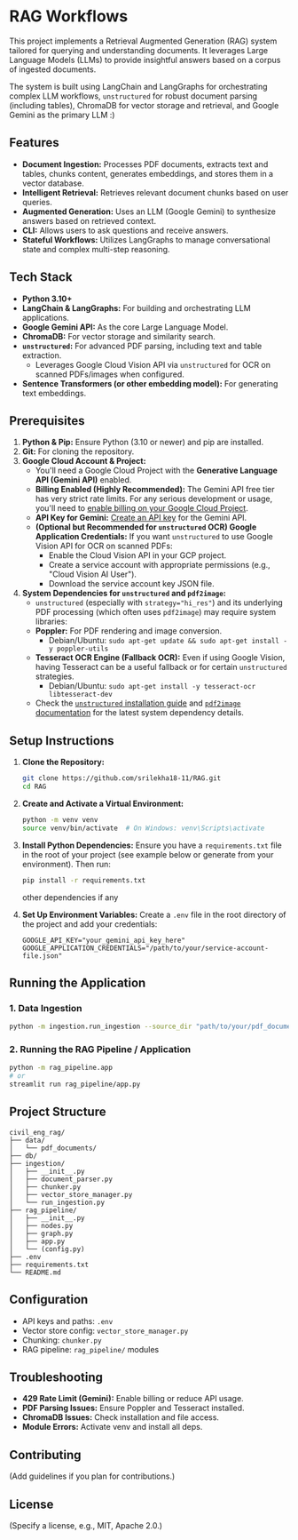 # RAG Workflows

This project implements a Retrieval Augmented Generation (RAG) system tailored for querying and understanding documents. It leverages Large Language Models (LLMs) to provide insightful answers based on a corpus of ingested documents.

The system is built using LangChain and LangGraphs for orchestrating complex LLM workflows, `unstructured` for robust document parsing (including tables), ChromaDB for vector storage and retrieval, and Google Gemini as the primary LLM :)

## Features

*   **Document Ingestion:** Processes PDF documents, extracts text and tables, chunks content, generates embeddings, and stores them in a vector database.
*   **Intelligent Retrieval:** Retrieves relevant document chunks based on user queries.
*   **Augmented Generation:** Uses an LLM (Google Gemini) to synthesize answers based on retrieved context.
*   **CLI:** Allows users to ask questions and receive answers.
*   **Stateful Workflows:** Utilizes LangGraphs to manage conversational state and complex multi-step reasoning.

## Tech Stack

*   **Python 3.10+**
*   **LangChain & LangGraphs:** For building and orchestrating LLM applications.
*   **Google Gemini API:** As the core Large Language Model.
*   **ChromaDB:** For vector storage and similarity search.
*   **`unstructured`:** For advanced PDF parsing, including text and table extraction.
    *   Leverages Google Cloud Vision API via `unstructured` for OCR on scanned PDFs/images when configured.
*   **Sentence Transformers (or other embedding model):** For generating text embeddings.
  
## Prerequisites

1.  **Python & Pip:** Ensure Python (3.10 or newer) and pip are installed.
2.  **Git:** For cloning the repository.
3.  **Google Cloud Account & Project:**
    *   You'll need a Google Cloud Project with the **Generative Language API (Gemini API)** enabled.
    *   **Billing Enabled (Highly Recommended):** The Gemini API free tier has very strict rate limits. For any serious development or usage, you'll need to [enable billing on your Google Cloud Project](https://cloud.google.com/billing/docs/how-to/modify-project).
    *   **API Key for Gemini:** [Create an API key](https://ai.google.dev/gemini-api/docs/api-key) for the Gemini API.
    *   **(Optional but Recommended for `unstructured` OCR) Google Application Credentials:** If you want `unstructured` to use Google Vision API for OCR on scanned PDFs:
        *   Enable the Cloud Vision API in your GCP project.
        *   Create a service account with appropriate permissions (e.g., "Cloud Vision AI User").
        *   Download the service account key JSON file.
4.  **System Dependencies for `unstructured` and `pdf2image`:**
    *   `unstructured` (especially with `strategy="hi_res"`) and its underlying PDF processing (which often uses `pdf2image`) may require system libraries:
    *   **Poppler:** For PDF rendering and image conversion.
        *   Debian/Ubuntu: `sudo apt-get update && sudo apt-get install -y poppler-utils`
    *   **Tesseract OCR Engine (Fallback OCR):** Even if using Google Vision, having Tesseract can be a useful fallback or for certain `unstructured` strategies.
        *   Debian/Ubuntu: `sudo apt-get install -y tesseract-ocr libtesseract-dev`
    *   Check the [`unstructured` installation guide](https://unstructured-io.github.io/unstructured/installing.html) and [`pdf2image` documentation](https://pypi.org/project/pdf2image/) for the latest system dependency details.

## Setup Instructions

1.  **Clone the Repository:**
    ```bash
    git clone https://github.com/srilekha18-11/RAG.git
    cd RAG
    ```

2.  **Create and Activate a Virtual Environment:**
    ```bash
    python -m venv venv
    source venv/bin/activate  # On Windows: venv\Scripts\activate
    ```

3.  **Install Python Dependencies:**
    Ensure you have a `requirements.txt` file in the root of your project (see example below or generate from your environment). Then run:
    ```bash
    pip install -r requirements.txt
    ```
    other dependencies if any


4.  **Set Up Environment Variables:**
    Create a `.env` file in the root directory of the project and add your credentials:
    ```env
    GOOGLE_API_KEY="your_gemini_api_key_here"
    GOOGLE_APPLICATION_CREDENTIALS="/path/to/your/service-account-file.json"
    ```

## Running the Application

### 1. Data Ingestion

```bash
python -m ingestion.run_ingestion --source_dir "path/to/your/pdf_documents"
```

### 2. Running the RAG Pipeline / Application

```bash
python -m rag_pipeline.app
# or
streamlit run rag_pipeline/app.py
```

## Project Structure

```
civil_eng_rag/
├── data/
│   └── pdf_documents/
├── db/
├── ingestion/
│   ├── __init__.py
│   ├── document_parser.py
│   ├── chunker.py
│   ├── vector_store_manager.py
│   └── run_ingestion.py
├── rag_pipeline/
│   ├── __init__.py
│   ├── nodes.py
│   ├── graph.py
│   ├── app.py
│   └── (config.py)
├── .env
├── requirements.txt
└── README.md
```

## Configuration

- API keys and paths: `.env`
- Vector store config: `vector_store_manager.py`
- Chunking: `chunker.py`
- RAG pipeline: `rag_pipeline/` modules

## Troubleshooting

- **429 Rate Limit (Gemini):** Enable billing or reduce API usage.
- **PDF Parsing Issues:** Ensure Poppler and Tesseract installed.
- **ChromaDB Issues:** Check installation and file access.
- **Module Errors:** Activate venv and install all deps.

## Contributing

(Add guidelines if you plan for contributions.)

## License

(Specify a license, e.g., MIT, Apache 2.0.)
